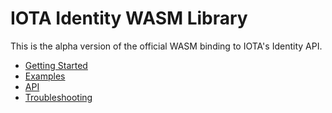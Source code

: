 # IOTA Identity WASM Library

This is the alpha version of the official WASM binding to IOTA's Identity API.

- [Getting Started](./getting_started.md)
- [Examples](./soon.md)
- [API](./soon.md)
- [Troubleshooting](./soon.md)
